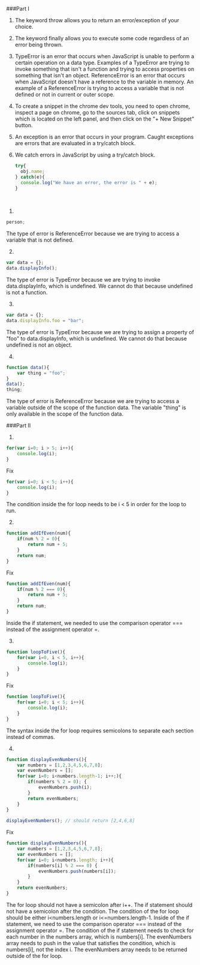 ###Part I

1. The keyword throw allows you to return an error/exception of your choice.

2. The keyword finally allows you to execute some code regardless of an error being thrown.

3. TypeError is an error that occurs when JavaScript is unable to perform a certain operation on a data type. Examples of a TypeError are trying to invoke something that isn't a function and trying to access properties on something that isn't an object. ReferenceError is an error that occurs when JavaScript doesn't have a reference to the variable in memory. An example of a ReferenceError is trying to access a variable that is not defined or not in current or outer scope.

4. To create a snippet in the chrome dev tools, you need to open chrome, inspect a page on chrome, go to the sources tab, click on snippets which is located on the left panel, and then click on the "+ New Snippet" button.

5. An exception is an error that occurs in your program. Caught exceptions are errors that are evaluated in a try/catch block.

6. We catch errors in JavaScript by using a try/catch block.
	
	```javascript
	try{
	  obj.name;
	} catch(e){
	  console.log("We have an error, the error is " + e);
	}
	```
		
<br>
  
1.

```javascript
person;
```

The type of error is ReferenceError because we are trying to access a variable that is not defined.

2.

```javascript
var data = {};
data.displayInfo();
```

The type of error is TypeError because we are trying to invoke data.displayInfo, which is undefined. We cannot do that because undefined is not a function.

3.

```javascript
var data = {};
data.displayInfo.foo = "bar";
```
	
The type of error is TypeError because we are trying to assign a property of "foo" to data.displayInfo, which is undefined. We cannot do that because undefined is not an object.

4.

```javascript
function data(){
    var thing = "foo";
}
data();
thing;
```
	
The type of error is ReferenceError because we are trying to access a variable outside of the scope of the function data. The variable "thing" is only available in the scope of the function data.

###Part II

1.

```javascript
for(var i=0; i > 5; i++){
    console.log(i);
}
```

Fix
	
```javascript
for(var i=0; i < 5; i++){
    console.log(i);
}
```
	
The condition inside the for loop needs to be i < 5 in order for the loop to run.

2.

```javascript
function addIfEven(num){
    if(num % 2 = 0){
        return num + 5;
    }
    return num;
}
```

Fix

```javascript
function addIfEven(num){
    if(num % 2 === 0){
        return num + 5;
    }
    return num;
}
```
	
Inside the if statement, we needed to use the comparison operator === instead of the assignment operator =.

3.

```javascript
function loopToFive(){
    for(var i=0, i < 5, i++){
        console.log(i);
    }
}
```

Fix

```javascript
function loopToFive(){
    for(var i=0; i < 5; i++){
        console.log(i);
    }
}
```
	
The syntax inside the for loop requires semicolons to separate each section instead of commas.

4.

```javascript
function displayEvenNumbers(){
    var numbers = [1,2,3,4,5,6,7,8];
    var evenNumbers = [];
    for(var i=0; i<numbers.length-1; i++;){
        if(numbers % 2 = 0); {
            evenNumbers.push(i);
        }
        return evenNumbers;
    }
}
	
displayEvenNumbers(); // should return [2,4,6,8] 
```

Fix

```javascript
function displayEvenNumbers(){
    var numbers = [1,2,3,4,5,6,7,8];
    var evenNumbers = [];
    for(var i=0; i<numbers.length; i++){
        if(numbers[i] % 2 === 0) {
            evenNumbers.push(numbers[i]);
        }
    }
	return evenNumbers;
}
```

The for loop should not have a semicolon after i++. The if statement should not have a semicolon after the condition. The condition of the for loop should be either i<numbers.length or i<=numbers.length-1. Inside of the if statement, we need to use the comparison operator === instead of the assignment operator =. The condition of the if statement needs to check for each number in the numbers array, which is numbers[i]. The evenNumbers array needs to push in the value that satisfies the condition, which is numbers[i], not the index i. The evenNumbers array needs to be returned outside of the for loop.